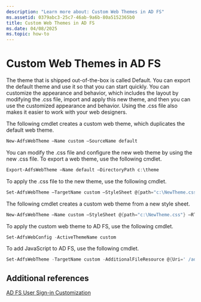 ```yaml
---
description: "Learn more about: Custom Web Themes in AD FS"
ms.assetid: 0379abc3-25c7-46ab-9a6b-80a5152365b0
title: Custom Web Themes in AD FS
ms.date: 04/08/2025
ms.topic: how-to
---
```


# Custom Web Themes in AD FS

The theme that is shipped out\-of\-the\-box is called Default. You can export the default theme and use it so that you can start quickly. You can customize the appearance and behavior, which includes the layout by modifying the .css file, import and apply this new theme, and then you can use the customized appearance and behavior. Using the .css file also makes it easier to work with your web designers.

The following cmdlet creates a custom web theme, which duplicates the default web theme.

```powershell
New-AdfsWebTheme –Name custom –SourceName default
```

You can modify the .css file and configure the new web theme by using the new .css file. To export a web theme, use the following cmdlet.

```powershell
Export-AdfsWebTheme –Name default –DirectoryPath c:\theme
```

To apply the .css file to the new theme, use the following cmdlet.

```powershell
Set-AdfsWebTheme –TargetName custom –StyleSheet @{path="c:\NewTheme.css"}
```

The following cmdlet creates a custom web theme from a new style sheet.

```powershell
New-AdfsWebTheme –Name custom –StyleSheet @{path="c:\NewTheme.css"} –RTLStyleSheetPath c:\NewRtlTheme.css
```

To apply the custom web theme to AD FS, use the following cmdlet.

```powershell
Set-AdfsWebConfig -ActiveThemeName custom
```

To add JavaScript to AD FS, use the following cmdlet.

```powershell
Set-AdfsWebTheme -TargetName custom -AdditionalFileResource @{Uri=' /adfs/portal/script/onload.js';path="D:\inetpub\adfsassets\script\onload.js"}
```

## Additional references

[AD FS User Sign-in Customization](AD-FS-user-sign-in-customization.md)
